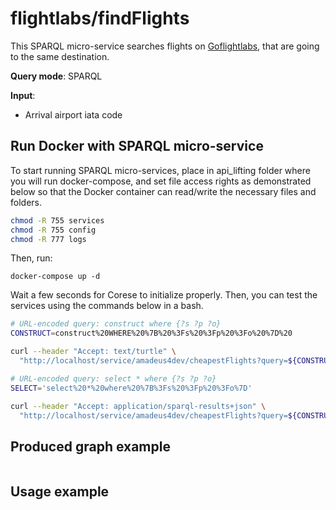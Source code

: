 # flightlabs/findFlights

This SPARQL micro-service searches flights on [Goflightlabs](https://www.goflightlabs.com), that are going to the same destination.

**Query mode**: SPARQL

**Input**:
- Arrival airport iata code

## Run Docker with SPARQL micro-service

To start running SPARQL micro-services, place in api_lifting folder where you will run docker-compose, and set file access rights as demonstrated below so that the Docker container can read/write the necessary files and folders.

```bash
chmod -R 755 services
chmod -R 755 config
chmod -R 777 logs
```

Then, run:

```
docker-compose up -d
```

Wait a few seconds for Corese to initialize properly. 
Then, you can test the services using the commands below in a bash.

```bash
# URL-encoded query: construct where {?s ?p ?o}
CONSTRUCT=construct%20WHERE%20%7B%20%3Fs%20%3Fp%20%3Fo%20%7D%20

curl --header "Accept: text/turtle" \
  "http://localhost/service/amadeus4dev/cheapestFlights?query=${CONSTRUCT}&departure_iata=MAD&max_Price=1000" 

# URL-encoded query: select * where {?s ?p ?o}
SELECT='select%20*%20where%20%7B%3Fs%20%3Fp%20%3Fo%7D'

curl --header "Accept: application/sparql-results+json" \
  "http://localhost/service/amadeus4dev/cheapestFlights?query=${CONSTRUCT}&departure_iata=MAD&max_Price=1000" 
```


## Produced graph example

```turtle

```

        
## Usage example

```sparql

```
